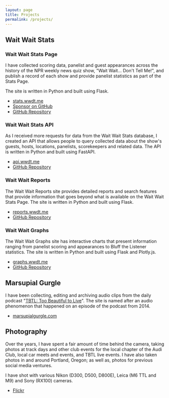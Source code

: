 ```yaml
---
layout: page
title: Projects
permalink: /projects/
---
```


## Wait Wait Stats

### Wait Wait Stats Page

I have collected scoring data, panelist and guest appearances across the history of the NPR weekly news quiz show, "Wait Wait... Don't Tell Me!", and publish a record of each show and provide panelist statistics as part of the Stats Page.

The site is written in Python and built using Flask.

* [stats.wwdt.me](https://stats.wwdt.me/)
* [Sponsor on GitHub](https://github.com/sponsors/questionlp)
* [GitHub Repository](https://github.com/questionlp/stats.wwdt.me)

### Wait Wait Stats API

As I received more requests for data from the Wait Wait Stats database, I created an API that allows people to query collected data about the show's guests, hosts, locations, panelists, scorekeepers and related data. The API is written in Python and built using FastAPI.

* [api.wwdt.me](https://api.wwdt.me/)
* [GitHub Repository](https://github.com/questionlp/api.wwdt.me_v2)

### Wait Wait Reports

The Wait Wait Reports site provides detailed reports and search features that provide information that goes beyond what is available on the Wait Wait Stats Page. The site is written in Python and built using Flask.

* [reports.wwdt.me](https://reports.wwdt.me/)
* [GitHub Repository](https://github.com/questionlp/reports.wwdt.me)

### Wait Wait Graphs

The Wait Wait Graphs site has interactive charts that present information ranging from panelist scoring and appearances to Bluff the Listener statistics. The site is written in Python and built using Flask and Plotly.js.

* [graphs.wwdt.me](https://graphs.wwdt.me/)
* [GitHub Repository](https://github.com/questionlp/graphs.wwdt.me)

## Marsupial Gurgle

I have been collecting, editing and archiving audio clips from the daily podcast "[TBTL: Too Beautiful to Live](https://tbtl.net/)". The site is named after an audio phenomenon that happened on an episode of the podcast from 2014.

* [marsupialgurgle.com](https://marsupialgurgle.com/)

## Photography

Over the years, I have spent a fair amount of time behind the camera, taking photos at track days and other club events for the local chapter of the Audi Club, local car meets and events, and TBTL live events. I have also taken photos in and around Portland, Oregon; as well as, photos for previous social media ventures.

I have shot with various Nikon (D300, D500, D800E), Leica (M6 TTL and M9) and Sony (RX100) cameras.

* [Flickr](https://www.flickr.com/people/questionlp/)
